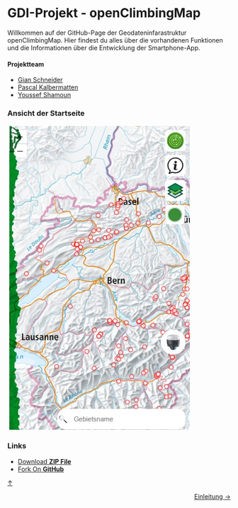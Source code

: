 <a id="top"></a>

# GDI-Projekt - openClimbingMap

Willkommen auf der GitHub-Page der Geodateninfarastruktur openClimbingMap. Hier findest du alles über die vorhandenen Funktionen und die Informationen über die Entwicklung der Smartphone-App.

#### Projektteam

- [Gian Schneider](https://github.com/gianschneider)
- [Pascal Kalbermatten](https://github.com/pasika23)
- [Youssef Shamoun](https://github.com/YoussefShamoun)

### Ansicht der Startseite

![Ansicht der Startseite](bilder/startseite.jpg)

### Links

- [Download **ZIP File**](https://github.com/gianschneider/openClimbingMap/archive/refs/heads/main.zip)
- [Fork On **GitHub**](https://github.com/gianschneider/openClimbingMap)

[↑](#top)

<div style="display: flex; justify-content: space-between;">
  <div>
  </div>
  <div>
    <a href="einleitung.html">Einleitung →</a>
  </div>
</div>
